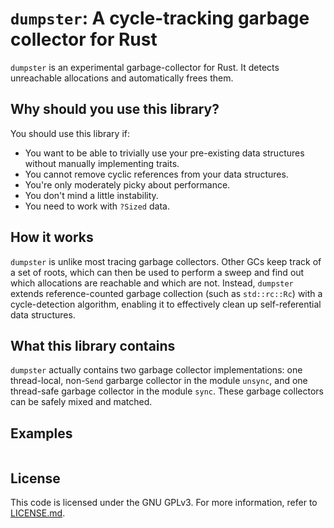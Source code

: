 # `dumpster`: A cycle-tracking garbage collector for Rust

`dumpster` is an experimental garbage-collector for Rust.
It detects unreachable allocations and automatically frees them.

## Why should you use this library?

You should use this library if:

- You want to be able to trivially use your pre-existing data structures without manually 
  implementing traits.
- You cannot remove cyclic references from your data structures.
- You're only moderately picky about performance.
- You don't mind a little instability.
- You need to work with `?Sized` data.

## How it works

`dumpster` is unlike most tracing garbage collectors.
Other GCs keep track of a set of roots, which can then be used to perform a sweep and find out
which allocations are reachable and which are not.
Instead, `dumpster` extends reference-counted garbage collection (such as `std::rc::Rc`) with a
cycle-detection algorithm, enabling it to effectively clean up self-referential data structures.

## What this library contains

`dumpster` actually contains two garbage collector implementations: one thread-local, non-`Send` 
garbarge collector in the module `unsync`, and one thread-safe garbage collector in the module
`sync`.
These garbage collectors can be safely mixed and matched.

## Examples

```rust

```

## License

This code is licensed under the GNU GPLv3.
For more information, refer to [LICENSE.md](LICENSE.md).
